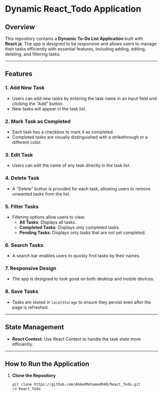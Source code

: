 # Dynamic React_Todo Application

## Overview

This repository contains a **Dynamic To-Do List Application** built with **React.js**. The app is designed to be responsive and allows users to manage their tasks efficiently with essential features, including adding, editing, deleting, and filtering tasks.

---

## Features

### 1. **Add New Task**
- Users can add new tasks by entering the task name in an input field and clicking the "Add" button.
- New tasks will appear in the task list.

### 2. **Mark Task as Completed**
- Each task has a checkbox to mark it as completed.
- Completed tasks are visually distinguished with a strikethrough or a different color.

### 3. **Edit Task**
- Users can edit the name of any task directly in the task list.

### 4. **Delete Task**
- A "Delete" button is provided for each task, allowing users to remove unwanted tasks from the list.

### 5. **Filter Tasks**
- Filtering options allow users to view:
  - **All Tasks**: Displays all tasks.
  - **Completed Tasks**: Displays only completed tasks.
  - **Pending Tasks**: Displays only tasks that are not yet completed.

### 6. **Search Tasks**
- A search bar enables users to quickly find tasks by their names.

### 7. **Responsive Design**
- The app is designed to look good on both desktop and mobile devices.

### 8. **Save Tasks**
- Tasks are stored in `localStorage` to ensure they persist even after the page is refreshed.

---

## State Management
- **React Context**: Use React Context to handle the task state more efficiently.

---

## How to Run the Application

1. **Clone the Repository**
   ```bash
   git clone https://github.com/AhmedMohamed040/React_Todo.git
   cd React_Todo
